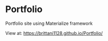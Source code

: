# Portfolio
Portfolio site using Materialize framework

View at: https://brittani1128.github.io/Portfolio/

